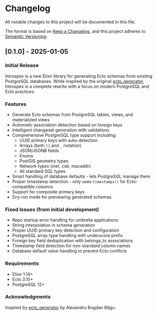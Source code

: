 # Changelog

All notable changes to this project will be documented in this file.

The format is based on [Keep a Changelog](https://keepachangelog.com/en/1.0.0/),
and this project adheres to [Semantic Versioning](https://semver.org/spec/v2.0.0.html).

## [0.1.0] - 2025-01-05

### Initial Release

Introspex is a new Elixir library for generating Ecto schemas from existing PostgreSQL databases. While inspired by the original [ecto_generator](https://github.com/alexandrubagu/ecto_generator), Introspex is a complete rewrite with a focus on modern PostgreSQL and Ecto practices.

### Features
- Generate Ecto schemas from PostgreSQL tables, views, and materialized views
- Automatic association detection based on foreign keys
- Intelligent changeset generation with validations
- Comprehensive PostgreSQL type support including:
  - UUID primary keys with auto-detection
  - Arrays (both `[]` and `_` notation)
  - JSON/JSONB fields
  - Enums
  - PostGIS geometry types
  - Network types (inet, cidr, macaddr)
  - All standard SQL types
- Smart handling of database defaults - lets PostgreSQL manage them
- Proper timestamp detection - only uses `timestamps()` for Ecto-compatible columns
- Support for composite primary keys
- Dry-run mode for previewing generated schemas

### Fixed Issues (from initial development)
- Repo startup error handling for umbrella applications
- String interpolation in schema generation
- Proper UUID primary key detection and configuration
- PostgreSQL array type handling with underscore prefix
- Foreign key field deduplication with belongs_to associations
- Timestamp field detection for non-standard column names
- Database default value handling to prevent Ecto conflicts

### Requirements
- Elixir 1.14+
- Ecto 3.10+
- PostgreSQL 12+

### Acknowledgments
Inspired by [ecto_generator](https://github.com/alexandrubagu/ecto_generator) by Alexandru Bogdan Bâgu.